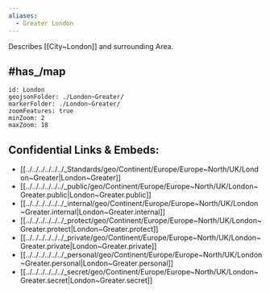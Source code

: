 ```yaml
---
aliases:
  - Greater London
---
```

Describes [[City~London]] and surrounding Area.

## #has_/map 


```leaflet
id: London
geojsonFolder: ./London~Greater/
markerFolder: ./London~Greater/
zoomFeatures: true 
minZoom: 2 
maxZoom: 18
```



## Confidential Links & Embeds: 
- [[../../../../../../_Standards/geo/Continent/Europe/Europe~North/UK/London~Greater|London~Greater]] 
- [[../../../../../../_public/geo/Continent/Europe/Europe~North/UK/London~Greater.public|London~Greater.public]] 
- [[../../../../../../_internal/geo/Continent/Europe/Europe~North/UK/London~Greater.internal|London~Greater.internal]] 
- [[../../../../../../_protect/geo/Continent/Europe/Europe~North/UK/London~Greater.protect|London~Greater.protect]] 
- [[../../../../../../_private/geo/Continent/Europe/Europe~North/UK/London~Greater.private|London~Greater.private]] 
- [[../../../../../../_personal/geo/Continent/Europe/Europe~North/UK/London~Greater.personal|London~Greater.personal]] 
- [[../../../../../../_secret/geo/Continent/Europe/Europe~North/UK/London~Greater.secret|London~Greater.secret]] 
